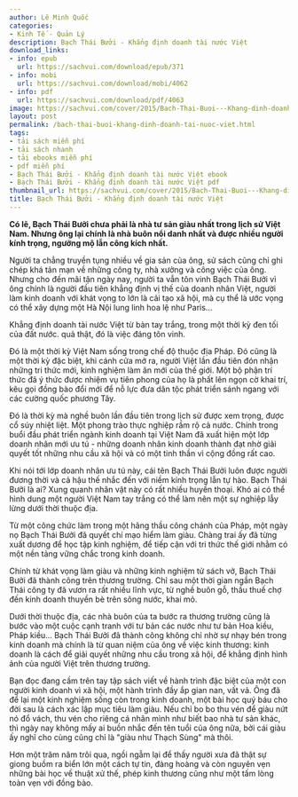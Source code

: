 ```yaml
---
author: Lê Minh Quốc
categories:
- Kinh Tế - Quản Lý
description: Bạch Thái Bưởi - Khẳng định doanh tài nước Việt
download_links:
- info: epub
  url: https://sachvui.com/download/epub/371
- info: mobi
  url: https://sachvui.com/download/mobi/4062
- info: pdf
  url: https://sachvui.com/download/pdf/4063
image: https://sachvui.com/cover/2015/Bach-Thai-Buoi---Khang-dinh-doanh-tai-nuoc-Viet.jpg
layout: post
permalink: /bach-thai-buoi-khang-dinh-doanh-tai-nuoc-viet.html
tags:
- tải sách miễn phí
- tải sách nhanh
- tải ebooks miễn phí
- pdf miễn phí
- Bạch Thái Bưởi - Khẳng định doanh tài nước Việt ebook
- Bạch Thái Bưởi - Khẳng định doanh tài nước Việt pdf
thumbnail_url: https://sachvui.com/cover/2015/Bach-Thai-Buoi---Khang-dinh-doanh-tai-nuoc-Viet.jpg
title: Bạch Thái Bưởi - Khẳng định doanh tài nước Việt
---
```


 <div class="item-desc text-justify"> <p><strong>Có lẽ, Bạch Thái Bưởi chưa phải là nhà tư sản giàu nhất trong lịch sử Việt Nam. Nhưng ông lại chính là nhà buôn nổi danh nhất và được nhiều người kính trọng, ngưỡng mộ lẫn công kích nhất.</strong></p><p>Người ta chẳng truyền tụng nhiều về gia sản của ông, sử sách cũng chỉ ghi chép khá tản mạn về những công ty, nhà xưởng và công việc của ông. Nhưng cho đến mãi tận ngày nay, người ta vẫn tôn vinh Bạch Thái Bưởi vì ông chính là người đầu tiên khẳng định vị thế của doanh nhân Việt, người làm kinh doanh với khát vọng to lớn là cải tạo xã hội, mà cụ thể là ước vọng có thể xây dựng một Hà Nội lung linh hoa lệ như Paris...</p><p>Khẳng định doanh tài nước Việt từ bàn tay trắng, trong một thời kỳ đen tối của đất nước. quả thật, đó là việc đáng tôn vinh.</p><p>Đó là một thời kỳ Việt Nam sống trong chế độ thuộc địa Pháp. Đó cũng là một thời kỳ đặc biệt, khi cánh cửa mở ra, người Việt lần đầu tiên đón nhận những tri thức mới, kinh nghiệm làm ăn mới của thế giới. Một bộ phận trí thức đã ý thức được nhiệm vụ tiên phong của họ là phất lên ngọn cờ khai trí, kêu gọi đồng bào đổi mới để nỗ lực đưa dân tộc phát triển sánh ngang với các cường quốc phương Tây.</p><p>Đó là thời kỳ mà nghề buôn lần đầu tiên trong lịch sử được xem trọng, được cổ súy nhiệt liệt. Một phong trào thực nghiệp rầm rộ cả nước. Chính trong buổi đầu phát triển ngành kinh doanh tại Việt Nam đã xuất hiện một lớp doanh nhân mới ưu tú - những doanh nhân kinh doanh thành đạt nhờ giải quyết tốt những nhu cầu xã hội và có một tinh thần vì cộng đồng rất cao.</p><p>Khi nói tới lớp doanh nhân ưu tú này, cái tên Bạch Thái Bưởi luôn được người đương thời và cả hậu thế nhắc đến với niềm kính trọng lẫn tự hào. Bạch Thái Bưởi là ai? Xung quanh nhân vật này có rất nhiều huyền thoại. Khó ai có thể hình dung một người Việt Nam tay trắng có thể làm nên một sự nghiệp lẫy lừng dưới thời thuộc địa.</p><p>Từ một công chức làm trong một hãng thầu công chánh của Pháp, một ngày nọ Bạch Thái Bưởi đã quyết chí mạo hiểm làm giàu. Chàng trai ấy đã từng xuất dương để học tập kinh nghiệm, để tiếp cận với tri thức thế giới nhằm có một nền tảng vững chắc trong kinh doanh.</p><p>Chính từ khát vọng làm giàu và những kinh nghiệm tử sách vở, Bạch Thái Bưởi đã thành công trên thương trường. Chỉ sau một thời gian ngắn Bạch Thái công ty đã vươn ra rất nhiều lĩnh vực, từ nghề buôn gỗ, thầu thuế chợ đến kinh doanh thuyền bè trên sông nước, khai mỏ.</p><p>Dưới thời thuộc địa, các nhà buôn của ta bước ra thương trường cũng là bước vào một cuộc cạnh tranh với tư bản các nước như tư bản Hoa kiều, Pháp kiều… Bạch Thái Bưởi đã thành công không chỉ nhờ sự nhạy bén trong kinh doanh mà chính là từ quan niệm của ông về việc kinh thương: kinh doanh là cách để giải quyết những nhu cầu trong xã hội, để khẳng định hình ảnh của người Việt trên thương trường.</p><p>Bạn đọc đang cầm trên tay tập sách viết về hành trình đặc biệt của một con người kinh doanh vì xã hội, một hành trình đầy ắp gian nan, vất vả. Ông đã để lại một kinh nghiệm sống còn trong kinh doanh, một bài học quý báu cho đời sau là cách xác lập mục tiêu làm giàu. Nếu chỉ bo bo thu vén để giàu nứt nó đổ vách, thu vén cho riêng cá nhân mình như biết bao nhà tư sản khác, thì ngày nay không mấy ai buồn nhắc đến tên tuổi của ông nữa, bởi cái giàu ấy nghĩ cho cùng cũng chỉ là "giàu như Thạch Sùng" mà thôi.</p><p>Hơn một trăm năm trôi qua, ngồi ngẫm lại để thấy người xưa đã thật sự giong buồm ra biển lớn một cách tự tin, đàng hoàng và còn nguyên vẹn những bài học về thuật xử thế, phép kinh thương cũng như một tấm lòng toàn vẹn với đồng bào.</p> </div>